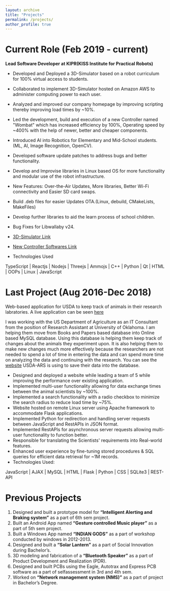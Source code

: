 ```yaml
---
layout: archive
title: "Projects"
permalink: /projects/
author_profile: true
---
```



Current Role (Feb 2019 -  current)
=====
**Lead Software Developer at KIPR(KISS Institute for Practical Robots)**

* Developed and Deployed a 3D-Simulator based on a robot curriculum for 100% virtual access to students.
* Collaborated to implement 3D-Simulator hosted on Amazon AWS to administer computing power to each user.
* Analyzed and improved our company homepage by improving scripting thereby improving load times by ~10%.
* Led the development, build and execution of a new Controller named "Wombat" which has increased efficiency by 100%, Operating speed by ~400% with the help of newer, better and cheaper components.
* Introduced AI into Robotics for Elementary and Mid-School students.(ML, AI, Image Recognition, OpenCV).
* Developed software update patches to address bugs and better functionality.
* Develop and Improvise libraries in Linux based OS for more functionality and modular use of the robot infrastructure.
* New Features: Over-the-Air Updates, More libraries, Better Wi-Fi connectivity and Easier SD card swaps.
* Build .deb files for easier Updates OTA.(Linux, debuild, CMakeLists, MakeFiles)
* Develop further libraries to aid the learn process of school children.
* Bug Fixes for Libwallaby v24.
* [3D-Simulator Link](https://github.com/kipr/Simulator)
* [New Controller Softwares Link](https://github.com/kipr)


* Technologies Used

TypeScript | Reactjs |  Nodejs | Threejs | Ammojs | C++ | Python | Qt | HTML | OOPs | Linux | JavaScript



Last Project (Aug 2016-Dec 2018)
======
Web-based application for USDA to keep track of animals in their research labratories.
A live application can be seen [here](livebarn.pythonanywhere.com)

I was working with the US Department of Agriculture as an IT Consultant from the position of Research Assistant at University of Oklahoma. I am helping them move from Books and Papers based database into Online based MySQL database. Using this database is helping them keep track of changes about the animals they experiment upon. It is also helping them to make new changes much more effectively because the researchers are not needed to spend a lot of time in entering the data and can spend more time on analyzing the data and continuing with the research. You can see the [website](livebarn.pythonanywhere.com) USDA-ARS is using to save their data into the database.

* Designed and deployed a website while leading a team of 5  while improving the performance over existing application.
* Implemented multi-user functionality allowing for data exchange times between the animal scientists by ~100%.
* Implemented a search functionality with a radio checkbox to minimize the search radius to reduce load time by ~75%.
* Website hosted on remote Linux server using Apache framework to accommodate Flask applications.
* Implemented Python for redirection and handling server requests between JavaScript and RestAPIs in JSON format.
* Implemented RestAPIs for asynchronous server requests allowing multi-user functionality to function better.
* Responsible for translating the Scientists' requirements into Real-world features.
* Enhanced user experience by fine-tuning stored procedures & SQL queries for efficient data retrieval for ~1M records.
* Technologies Used: 
 
 JavaScript | AJAX | MySQL | HTML | Flask | Python | CSS | SQLite3 | REST-API

Previous Projects
======
1. Designed and built a prototype model for **“Intelligent Alerting and Braking system”** as a part of 6th sem project.
2. Built an Android App named **“Gesture controlled Music player”** as a part of 5th sem project.
3. Built a Windows App named **“INDIAN GODS”** as a part of workshop conducted by windows in 2012-2013.
4. Designed and built a **“Solar Lantern”** as a part of Social Innovation during Bachelor’s.
5. 3D modeling and fabrication of a **“Bluetooth Speaker”** as a part of Product Development and Realization (PDR).
6. Designed and built PCBs using the Eagle, Autotrax and Express PCB software as a part of selfassessment in 3rd and 4th sem.
7. Worked on **“Network management system (NMS)”** as a part of project in Bachelor’s Degree.
